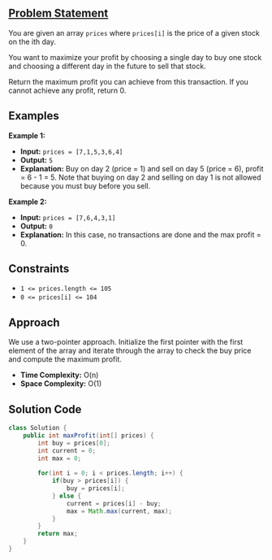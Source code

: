## [Problem Statement](https://leetcode.com/problems/best-time-to-buy-and-sell-stock/)

You are given an array `prices` where `prices[i]` is the price of a given stock on the ith day.

You want to maximize your profit by choosing a single day to buy one stock and choosing a different day in the future to sell that stock.

Return the maximum profit you can achieve from this transaction. If you cannot achieve any profit, return 0.

## Examples

**Example 1:**

- **Input:** `prices = [7,1,5,3,6,4]`
- **Output:** `5`
- **Explanation:** Buy on day 2 (price = 1) and sell on day 5 (price = 6), profit = 6 - 1 = 5.
  Note that buying on day 2 and selling on day 1 is not allowed because you must buy before you sell.

**Example 2:**

- **Input:** `prices = [7,6,4,3,1]`
- **Output:** `0`
- **Explanation:** In this case, no transactions are done and the max profit = 0.

## Constraints

- `1 <= prices.length <= 105`
- `0 <= prices[i] <= 104`


## Approach 

We use a two-pointer approach. Initialize the first pointer with the first element of the array and iterate through the array to check the buy price and compute the maximum profit.

- **Time Complexity:** O(n)
- **Space Complexity:** O(1)

## Solution Code

```java
class Solution {
    public int maxProfit(int[] prices) {
        int buy = prices[0];
        int current = 0;
        int max = 0;
        
        for(int i = 0; i < prices.length; i++) {
            if(buy > prices[i]) {
                buy = prices[i];
            } else {
                current = prices[i] - buy;
                max = Math.max(current, max);
            }
        }
        return max;
    }
}
```
